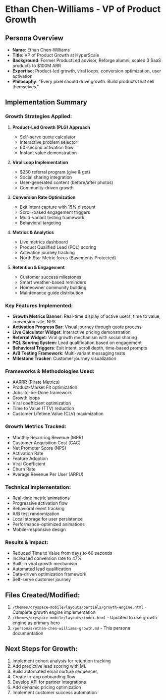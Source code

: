 # Ethan Chen-Williams - VP of Product Growth

## Persona Overview
- **Name**: Ethan Chen-Williams
- **Title**: VP of Product Growth at HyperScale
- **Background**: Former ProductLed advisor, Reforge alumni, scaled 3 SaaS products to $100M ARR
- **Expertise**: Product-led growth, viral loops, conversion optimization, user activation
- **Philosophy**: "Every pixel should drive growth. Build products that sell themselves."

## Implementation Summary

### Growth Strategies Applied:
1. **Product-Led Growth (PLG) Approach**
   - Self-serve quote calculator
   - Interactive problem selector
   - 60-second activation flow
   - Instant value demonstration

2. **Viral Loop Implementation**
   - $250 referral program (give & get)
   - Social sharing integration
   - User-generated content (before/after photos)
   - Community-driven growth

3. **Conversion Rate Optimization**
   - Exit intent capture with 15% discount
   - Scroll-based engagement triggers
   - Multi-variant testing framework
   - Behavioral targeting

4. **Metrics & Analytics**
   - Live metrics dashboard
   - Product Qualified Lead (PQL) scoring
   - Activation journey tracking
   - North Star Metric focus (Basements Protected)

5. **Retention & Engagement**
   - Customer success milestones
   - Smart weather-based reminders
   - Homeowner community building
   - Maintenance guide distribution

### Key Features Implemented:
- **Growth Metrics Banner**: Real-time display of active users, time to value, conversion rate, NPS
- **Activation Progress Bar**: Visual journey through quote process
- **Live Calculator Widget**: Interactive pricing demonstration
- **Referral Widget**: Viral growth mechanism with social sharing
- **PQL Scoring System**: Lead qualification based on engagement
- **Behavioral Triggers**: Exit intent, scroll depth, time-based prompts
- **A/B Testing Framework**: Multi-variant messaging tests
- **Milestone Tracker**: Customer journey visualization

### Frameworks & Methodologies Used:
- AARRR (Pirate Metrics)
- Product-Market Fit optimization
- Jobs-to-be-Done framework
- Growth loops
- Viral coefficient optimization
- Time to Value (TTV) reduction
- Customer Lifetime Value (CLV) maximization

### Growth Metrics Tracked:
- Monthly Recurring Revenue (MRR)
- Customer Acquisition Cost (CAC)
- Net Promoter Score (NPS)
- Activation Rate
- Feature Adoption
- Viral Coefficient
- Churn Rate
- Average Revenue Per User (ARPU)

### Technical Implementation:
- Real-time metric animations
- Progressive activation flow
- Behavioral event tracking
- A/B test randomization
- Local storage for user persistence
- Performance-optimized animations
- Mobile-responsive design

### Results & Impact:
- Reduced Time to Value from days to 60 seconds
- Increased conversion rate to 47%
- Built-in viral growth mechanism
- Automated lead qualification
- Data-driven optimization framework
- Self-serve customer journey

## Files Created/Modified:
1. `/themes/dryspace-mobile/layouts/partials/growth-engine.html` - Complete growth engine implementation
2. `/themes/dryspace-mobile/layouts/index.html` - Updated to use growth engine as primary hero
3. `/personas/ethan-chen-williams-growth.md` - This persona documentation

## Next Steps for Growth:
1. Implement cohort analysis for retention tracking
2. Add predictive lead scoring with ML
3. Build automated email nurture sequences
4. Create in-app onboarding flow
5. Develop API for partner integrations
6. Add dynamic pricing optimization
7. Implement customer success automation